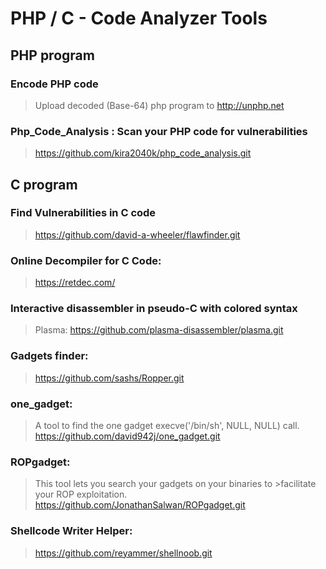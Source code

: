 # PHP / C - Code Analyzer Tools
## PHP program
### Encode PHP code
> Upload decoded (Base-64) php program to http://unphp.net

### Php_Code_Analysis : Scan your PHP code for vulnerabilities

> https://github.com/kira2040k/php_code_analysis.git

## C program

### Find Vulnerabilities in C code

> https://github.com/david-a-wheeler/flawfinder.git

### Online Decompiler for C Code:
>  https://retdec.com/

### Interactive disassembler in pseudo-C with colored syntax
> Plasma: https://github.com/plasma-disassembler/plasma.git

### Gadgets finder:
> https://github.com/sashs/Ropper.git

### one_gadget:
> A tool to find the one gadget execve('/bin/sh', NULL, NULL) call.
> https://github.com/david942j/one_gadget.git

### ROPgadget:
>This tool lets you search your gadgets on your binaries to >facilitate your ROP exploitation.
>	https://github.com/JonathanSalwan/ROPgadget.git

### Shellcode Writer Helper:
> https://github.com/reyammer/shellnoob.git
